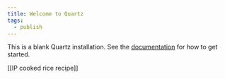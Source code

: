 ```yaml
---
title: Welcome to Quartz
tags:
  - publish
---
```


This is a blank Quartz installation.
See the [documentation](https://quartz.jzhao.xyz) for how to get started.

[[IP cooked rice recipe]]
